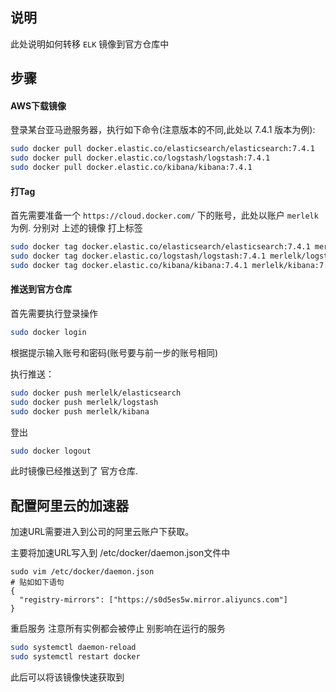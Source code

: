## 说明

此处说明如何转移 `ELK` 镜像到官方仓库中

## 步骤

#### AWS下载镜像

登录某台亚马逊服务器，执行如下命令(注意版本的不同,此处以 7.4.1 版本为例):

``` bash
sudo docker pull docker.elastic.co/elasticsearch/elasticsearch:7.4.1
sudo docker pull docker.elastic.co/logstash/logstash:7.4.1
sudo docker pull docker.elastic.co/kibana/kibana:7.4.1
```

#### 打Tag

首先需要准备一个 `https://cloud.docker.com/` 下的账号，此处以账户 `merlelk` 为例.
分别对 上述的镜像 打上标签

``` bash
sudo docker tag docker.elastic.co/elasticsearch/elasticsearch:7.4.1 merlelk/elasticsearch:7.4.1
sudo docker tag docker.elastic.co/logstash/logstash:7.4.1 merlelk/logstash:7.4.1
sudo docker tag docker.elastic.co/kibana/kibana:7.4.1 merlelk/kibana:7.4.1
```

#### 推送到官方仓库

首先需要执行登录操作

``` bash
sudo docker login
```
根据提示输入账号和密码(账号要与前一步的账号相同)

执行推送：

``` bash
sudo docker push merlelk/elasticsearch
sudo docker push merlelk/logstash
sudo docker push merlelk/kibana
```

登出

``` bash
sudo docker logout
```

此时镜像已经推送到了 官方仓库.

## 配置阿里云的加速器

加速URL需要进入到公司的阿里云账户下获取。

主要将加速URL写入到 /etc/docker/daemon.json文件中

```
sudo vim /etc/docker/daemon.json
# 贴如如下语句
{
  "registry-mirrors": ["https://s0d5es5w.mirror.aliyuncs.com"]
}
```

重启服务 注意所有实例都会被停止 别影响在运行的服务

``` bash
sudo systemctl daemon-reload
sudo systemctl restart docker
```

此后可以将该镜像快速获取到
